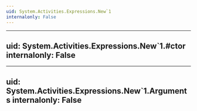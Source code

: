 ```yaml
---
uid: System.Activities.Expressions.New`1
internalonly: False
---
```


---
uid: System.Activities.Expressions.New`1.#ctor
internalonly: False
---

---
uid: System.Activities.Expressions.New`1.Arguments
internalonly: False
---
